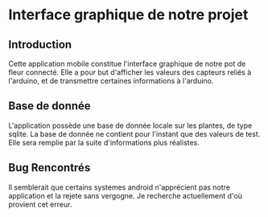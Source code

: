 # Interface graphique de notre projet

## Introduction

Cette application mobile constitue l'interface graphique de notre pot de fleur connecté.
Elle a pour but d'afficher les valeurs des capteurs reliés à l'arduino, et de transmettre certaines informations à l'arduino.

## Base de donnée

L'application possède une base de donnée locale sur les plantes, de type sqlite.
La base de donnée ne contient pour l'instant que des valeurs de test. Elle sera remplie par la suite d'informations plus réalistes. 

## Bug Rencontrés

Il semblerait que certains systemes android n'apprécient pas notre application et la rejete sans vergogne. Je recherche actuellement d'où provient cet erreur.
